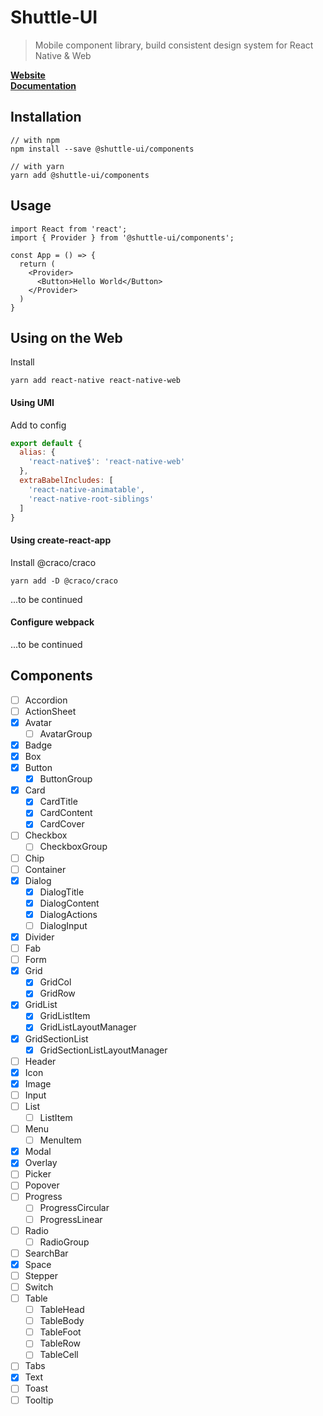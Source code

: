 # Shuttle-UI

> Mobile component library, build consistent design system for React Native & Web

[**Website**](https://jumperchuck.github.io/shuttle-ui)
<br/>
[**Documentation**](https://jumperchuck.github.io/shuttle-ui)

## Installation

```
// with npm
npm install --save @shuttle-ui/components

// with yarn
yarn add @shuttle-ui/components
```

## Usage

```tsx
import React from 'react';
import { Provider } from '@shuttle-ui/components';

const App = () => {
  return (
    <Provider>
      <Button>Hello World</Button>
    </Provider>
  )
}
```

## Using on the Web

Install
```
yarn add react-native react-native-web
```

#### Using UMI

Add to config
```js
export default {
  alias: {
    'react-native$': 'react-native-web'
  },
  extraBabelIncludes: [
    'react-native-animatable',
    'react-native-root-siblings'
  ]
}
```

#### Using create-react-app

Install @craco/craco
```
yarn add -D @craco/craco
```

...to be continued

#### Configure webpack

...to be continued

## Components

- [ ] Accordion
- [ ] ActionSheet
- [x] Avatar
  - [ ] AvatarGroup
- [x] Badge
- [x] Box
- [x] Button
  - [x] ButtonGroup
- [x] Card
  - [x] CardTitle
  - [x] CardContent
  - [x] CardCover
- [ ] Checkbox
  - [ ] CheckboxGroup
- [ ] Chip
- [ ] Container
- [x] Dialog
  - [x] DialogTitle
  - [x] DialogContent
  - [x] DialogActions
  - [ ] DialogInput
- [x] Divider
- [ ] Fab
- [ ] Form
- [x] Grid
  - [x] GridCol
  - [x] GridRow
- [x] GridList
  - [x] GridListItem
  - [x] GridListLayoutManager
- [x] GridSectionList
  - [x] GridSectionListLayoutManager
- [ ] Header
- [x] Icon
- [x] Image
- [ ] Input
- [ ] List
  - [ ] ListItem
- [ ] Menu
  - [ ] MenuItem
- [x] Modal
- [x] Overlay
- [ ] Picker
- [ ] Popover
- [ ] Progress
  - [ ] ProgressCircular
  - [ ] ProgressLinear
- [ ] Radio
  - [ ] RadioGroup
- [ ] SearchBar
- [x] Space
- [ ] Stepper
- [ ] Switch
- [ ] Table
  - [ ] TableHead
  - [ ] TableBody
  - [ ] TableFoot
  - [ ] TableRow
  - [ ] TableCell
- [ ] Tabs
- [x] Text
- [ ] Toast
- [ ] Tooltip
